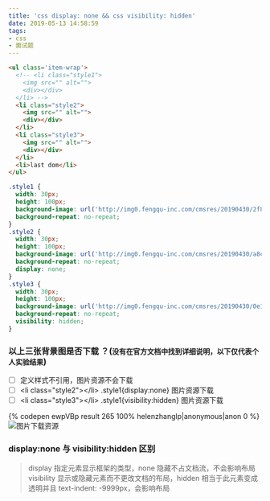 ```yaml
---
title: 'css display: none && css visibility: hidden'
date: 2019-05-13 14:58:59
tags:
- css
- 面试题
---
```

```html
<ul class='item-wrap'>
  <!-- <li class="style1">
    <img src="" alt="">
    <div></div>
  </li> -->
  <li class="style2">
    <img src="" alt="">
    <div></div>
  </li>
  <li class="style3">
    <img src="" alt="">
    <div></div>
  </li>
  <li>last dom</li>
</ul>
```
<!-- more -->
```CSS
.style1 {
  width: 30px;
  height: 100px;
  background-image: url('http://img0.fengqu-inc.com/cmsres/20190430/2f836f6d-91ed-4c5e-ae2a-81c32357786e.png');
  background-repeat: no-repeat;
}
.style2 {
  width: 30px;
  height: 100px;
  background-image: url('http://img0.fengqu-inc.com/cmsres/20190430/a8c73c89-6175-404a-b2b5-533c05d0f601.png');
  background-repeat: no-repeat;
  display: none;
}
.style3 {
  width: 30px;
  height: 100px;
  background-image: url('http://img0.fengqu-inc.com/cmsres/20190430/0e16b8ee-4251-456a-bf35-093bace3d252.png');
  background-repeat: no-repeat;
  visibility: hidden;
}
```
### 以上三张背景图是否下载 ？(`没有在官方文档中找到详细说明，以下仅代表个人实验结果`)
- [ ] 定义样式不引用，图片资源不会下载
- [ ] &lt;li class="style2"&gt;&lt;/li&gt; .style1{display:none} 图片资源下载
- [ ] &lt;li class="style3"&gt;&lt;/li&gt; .style1{visibility:hidden} 图片资源下载

{% codepen ewpVBp result 265 100% helenzhanglp|anonymous|anon 0 %}
![图片下载资源](https://s2.ax1x.com/2019/06/14/V4D334.png)

### display:none 与 visibility:hidden 区别
> display 指定元素显示框架的类型，none 隐藏不占文档流，不会影响布局
> visibility 显示或隐藏元素而不更改文档的布局，hidden 相当于此元素变成透明并且 text-indent: -9999px，会影响布局
